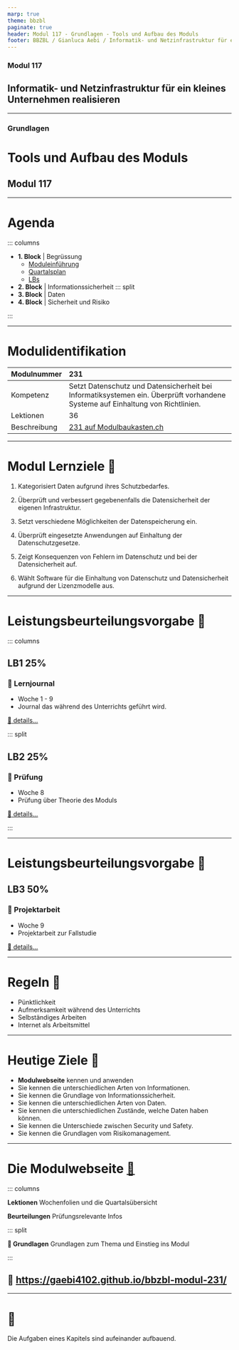 ```yaml
---
marp: true
theme: bbzbl
paginate: true
header: Modul 117 - Grundlagen - Tools und Aufbau des Moduls
footer: BBZBL / Gianluca Aebi / Informatik- und Netzinfrastruktur für ein kleines Unternehmen realisieren
---
```


<!-- _class: big center -->
### Modul 117
## Informatik- und Netzinfrastruktur für ein kleines Unternehmen realisieren

---


<!-- _class: big center -->
### Grundlagen
# Tools und Aufbau des Moduls
## Modul 117

---


# Agenda

::: columns

- **1. Block**  | Begrüssung 
    - [Moduleinführung](https://gaebi4102.github.io/bbzbl-modul-231/docs/)
    - [Quartalsplan](https://gaebi4102.github.io/bbzbl-modul-231/docs/)
    - [LBs](https://gaebi4102.github.io/bbzbl-modul-231/docs/02%20beurteilungen)
- **2. Block** | Informationssicherheit
::: split
- **3. Block** | Daten
- **4. Block** | Sicherheit und Risiko

:::

---

# Modulidentifikation

| Modulnummer | 231 |
|:--------------- | :--------------- |
| Kompetenz | Setzt Datenschutz und Datensicherheit bei Informatiksystemen ein. Überprüft vorhandene Systeme auf Einhaltung von Richtlinien. |
| Lektionen | 36 |
| Beschreibung | [231 auf Modulbaukasten.ch](https://www.modulbaukasten.ch/module/231/1/de-DE?title=Datenschutz-und-Datensicherheit-anwenden) |

---

# Modul Lernziele :dart:

1. Kategorisiert Daten aufgrund ihres Schutzbedarfes. 

2. Überprüft und verbessert gegebenenfalls die Datensicherheit der eigenen Infrastruktur.

3. Setzt verschiedene Möglichkeiten der Datenspeicherung ein.

4. Überprüft eingesetzte Anwendungen auf Einhaltung der Datenschutzgesetze.

5. Zeigt Konsequenzen von Fehlern im Datenschutz und bei der Datensicherheit auf.

6. Wählt Software für die Einhaltung von Datenschutz und Datensicherheit aufgrund der Lizenzmodelle aus.

---

# Leistungsbeurteilungsvorgabe :muscle: 

::: columns

## LB1 25%

### :pencil: Lernjournal

- Woche 1 - 9 
- Journal das während des Unterrichts geführt wird.

[:link: details...](https://gaebi4102.github.io/bbzbl-modul-231/docs/02%20beurteilungen/lb1)


::: split

## LB2 25%

### :pencil: Prüfung

- Woche 8
- Prüfung über Theorie des Moduls

[:link: details...](https://gaebi4102.github.io/bbzbl-modul-231/docs/02%20beurteilungen/lb2)

:::

---

# Leistungsbeurteilungsvorgabe :muscle: 

## LB3 50%

### :pencil: Projektarbeit 

- Woche 9
- Projektarbeit zur Fallstudie 

[:link: details...](https://gaebi4102.github.io/bbzbl-modul-231/docs/02%20beurteilungen/lb3)



---

<!-- _class: big -->

# Regeln :cop: 

- Pünktlichkeit
- Aufmerksamkeit während des Unterrichts
- Selbständiges Arbeiten
- Internet als Arbeitsmittel

---

<!-- _class: big -->

# Heutige Ziele :dart:

- **Modulwebseite** kennen und anwenden
- Sie kennen die unterschiedlichen Arten von Informationen.
- Sie kennen die Grundlage von Informationssicherheit.
- Sie kennen die unterschiedlichen Arten von Daten.
- Sie kennen die unterschiedlichen Zustände, welche Daten haben können.
- Sie kennen die Unterschiede zwischen Security und Safety.
- Sie kennen die Grundlagen vom Risikomanagement.

---

# Die Modulwebseite  [:link:](https://gaebi4102.github.io/bbzbl-modul-231/)

<!-- - **Faktenblatt**: Übersicht über alle Themen  -->
<!-- - **INB21A**: Quartalübersicht und Wochenpräsentationen -->

::: columns

**Lektionen**
Wochenfolien und die Quartalsübersicht

**Beurteilungen** 
Prüfungsrelevante Infos 

::: split

**:pencil: Grundlagen**
Grundlagen zum Thema und Einstieg ins Modul

:::

## :link: https://gaebi4102.github.io/bbzbl-modul-231/

---

<!-- _class: big center -->

# :superhero: 

Die Aufgaben eines Kapitels sind aufeinander aufbauend.


